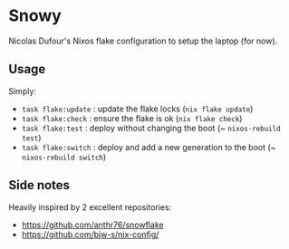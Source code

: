# Snowy

Nicolas Dufour's Nixos flake configuration to setup the laptop (for now).

## Usage

Simply:

+ `task flake:update` : update the flake locks (`nix flake update`)
+ `task flake:check` : ensure the flake is ok (`nix flake check`)
+ `task flake:test` : deploy without changing the boot (~ `nixos-rebuild test`)
+ `task flake:switch` : deploy and add a new generation to the boot (~ `nixos-rebuild switch`)

## Side notes

Heavily inspired by 2 excellent repositories:

+ <https://github.com/anthr76/snowflake>
+ <https://github.com/bjw-s/nix-config/>
